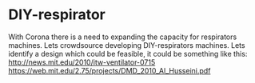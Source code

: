 # DIY-respirator
With Corona there is a need to expanding the capacity for respirators machines. Lets crowdsource developing DIY-respirators machines.
Lets identify a design which could be feasible, it could be something like this: http://news.mit.edu/2010/itw-ventilator-0715
https://web.mit.edu/2.75/projects/DMD_2010_Al_Husseini.pdf

